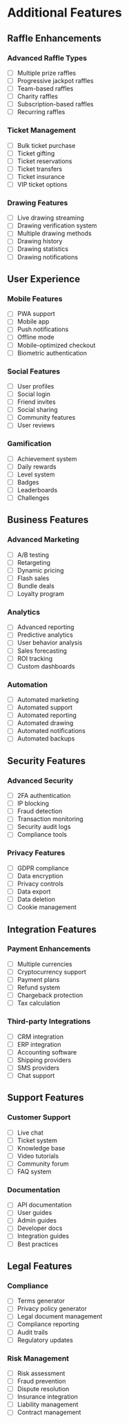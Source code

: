 # Additional Features

## Raffle Enhancements
### Advanced Raffle Types
- [ ] Multiple prize raffles
- [ ] Progressive jackpot raffles
- [ ] Team-based raffles
- [ ] Charity raffles
- [ ] Subscription-based raffles
- [ ] Recurring raffles

### Ticket Management
- [ ] Bulk ticket purchase
- [ ] Ticket gifting
- [ ] Ticket reservations
- [ ] Ticket transfers
- [ ] Ticket insurance
- [ ] VIP ticket options

### Drawing Features
- [ ] Live drawing streaming
- [ ] Drawing verification system
- [ ] Multiple drawing methods
- [ ] Drawing history
- [ ] Drawing statistics
- [ ] Drawing notifications

## User Experience
### Mobile Features
- [ ] PWA support
- [ ] Mobile app
- [ ] Push notifications
- [ ] Offline mode
- [ ] Mobile-optimized checkout
- [ ] Biometric authentication

### Social Features
- [ ] User profiles
- [ ] Social login
- [ ] Friend invites
- [ ] Social sharing
- [ ] Community features
- [ ] User reviews

### Gamification
- [ ] Achievement system
- [ ] Daily rewards
- [ ] Level system
- [ ] Badges
- [ ] Leaderboards
- [ ] Challenges

## Business Features
### Advanced Marketing
- [ ] A/B testing
- [ ] Retargeting
- [ ] Dynamic pricing
- [ ] Flash sales
- [ ] Bundle deals
- [ ] Loyalty program

### Analytics
- [ ] Advanced reporting
- [ ] Predictive analytics
- [ ] User behavior analysis
- [ ] Sales forecasting
- [ ] ROI tracking
- [ ] Custom dashboards

### Automation
- [ ] Automated marketing
- [ ] Automated support
- [ ] Automated reporting
- [ ] Automated drawing
- [ ] Automated notifications
- [ ] Automated backups

## Security Features
### Advanced Security
- [ ] 2FA authentication
- [ ] IP blocking
- [ ] Fraud detection
- [ ] Transaction monitoring
- [ ] Security audit logs
- [ ] Compliance tools

### Privacy Features
- [ ] GDPR compliance
- [ ] Data encryption
- [ ] Privacy controls
- [ ] Data export
- [ ] Data deletion
- [ ] Cookie management

## Integration Features
### Payment Enhancements
- [ ] Multiple currencies
- [ ] Cryptocurrency support
- [ ] Payment plans
- [ ] Refund system
- [ ] Chargeback protection
- [ ] Tax calculation

### Third-party Integrations
- [ ] CRM integration
- [ ] ERP integration
- [ ] Accounting software
- [ ] Shipping providers
- [ ] SMS providers
- [ ] Chat support

## Support Features
### Customer Support
- [ ] Live chat
- [ ] Ticket system
- [ ] Knowledge base
- [ ] Video tutorials
- [ ] Community forum
- [ ] FAQ system

### Documentation
- [ ] API documentation
- [ ] User guides
- [ ] Admin guides
- [ ] Developer docs
- [ ] Integration guides
- [ ] Best practices

## Legal Features
### Compliance
- [ ] Terms generator
- [ ] Privacy policy generator
- [ ] Legal document management
- [ ] Compliance reporting
- [ ] Audit trails
- [ ] Regulatory updates

### Risk Management
- [ ] Risk assessment
- [ ] Fraud prevention
- [ ] Dispute resolution
- [ ] Insurance integration
- [ ] Liability management
- [ ] Contract management 